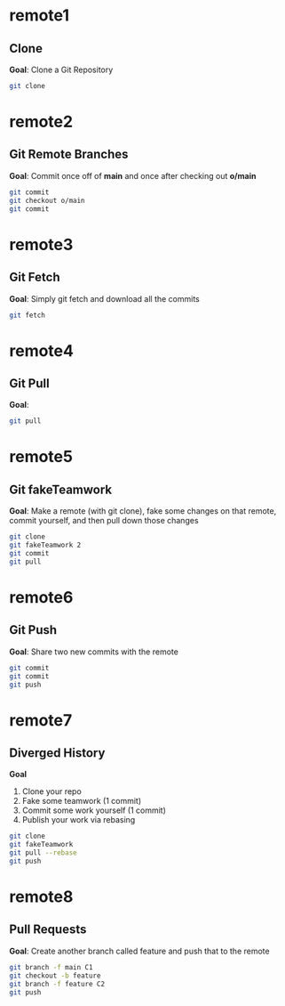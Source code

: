 # remote1
## Clone<br />
**Goal**: Clone a Git Repository
```bash
git clone
```

# remote2
## Git Remote Branches<br />
**Goal**: Commit once off of **main** and once after checking out **o/main**
```bash
git commit
git checkout o/main
git commit
```

# remote3
## Git Fetch<br />
**Goal**: Simply git fetch and download all the commits
```bash
git fetch
```

# remote4
## Git Pull<br />
**Goal**: 
```bash
git pull
```

# remote5
## Git fakeTeamwork
**Goal**: Make a remote (with git clone), fake some changes on that remote, commit yourself, and then pull down those changes
```bash
git clone
git fakeTeamwork 2
git commit
git pull
```

# remote6
## Git Push
**Goal**: Share two new commits with the remote
```bash
git commit
git commit
git push
```

# remote7
## Diverged History
**Goal**
1. Clone your repo
2. Fake some teamwork (1 commit)
3. Commit some work yourself (1 commit)
4. Publish your work via rebasing
```bash
git clone
git fakeTeamwork
git pull --rebase
git push
```

# remote8
## Pull Requests
**Goal**: Create another branch called feature and push that to the remote
```bash
git branch -f main C1
git checkout -b feature
git branch -f feature C2
git push
```
